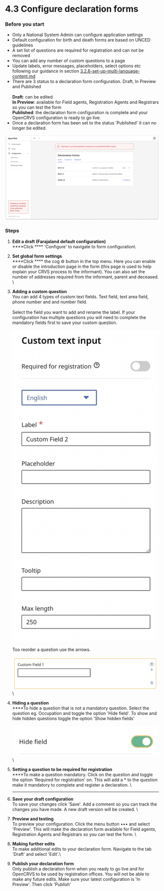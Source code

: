 # 4.3 Configure declaration forms

### Before you start

* Only a National System Admin can configure application settings
* Default configuration for birth and death forms are based on UNCED guidelines
* A set list of questions are required for registration and can not be removed
* You can add any number of custom questions to a page
* Update labels, error messages, placeholders, select options etc following our guidance in section [3.2.6-set-up-multi-language-content.md](../3.-installation/3.2-set-up-your-own-country-configuration/3.2.6-set-up-multi-language-content.md "mention")
* There are 3 status to a declaration form configuration. Draft, In Preview and Published\
  \
  **Draft**: can be edited\
  **In Preview**: available for Field agents, Registration Agents and Registrars so you can test the form\
  **Published**: the declaration form configuration is complete and your OpenCRVS configuration is ready to go live.
* Once a declaration form has been set to the status 'Published' it can no longer be edited.



![](../../.gitbook/assets/form-config.png)

### Steps

1. **Edit a draft (Farajaland default configuration)**\
   ****Click **** 'Configure' to navigate to form configuration\

2. **Set global form settings**\
   ****Click **** the cog ⚙️ button in the top menu. Here you can enable or disable the introduction page in the form (this page is used to help explain your CRVS process to the informant). You can also set the number of addresses required from the informant, parent and deceased. \

3. **Adding a custom question**\
   You can add 4 types of custom text fields. Text field, text area field, phone number and and number field. \
   \
   Select the field you want to add and rename the label. If your configuration has multiple questions you will need to complete the mandatory fields first to save your custom question. \
   \
   ![](<../../.gitbook/assets/image (1).png>)\
   \
   Too reorder a question use the arrows. \
   \
   <img src="../../.gitbook/assets/image (5) (1).png" alt="" data-size="original">\

4. **Hiding a question**\
   ****To hide a question that is not a mandatory question. Select the question eg. Occupation and toggle the option 'Hide field'. To show and hide hidden questions toggle the option 'Show hidden fields'\
   \
   ![](<../../.gitbook/assets/image (11).png>)\

5. **Setting a question to be required for registration**\
   ****To make a question mandatory. Click on the question and toggle the option 'Required for registration' on. This will add a \* to the question make it mandatory to complete and register a declaration.  \
   ****
6. **Save your draft configuration**\
   To save your changes click 'Save'. Add a comment so you can track the changes you have made. A new draft version will be created. \

7. **Preview and testing**\
   To preview your configuration. Click the menu button ••• and select 'Preview'. This will make the declaration form available for Field agents, Registration Agents and Registrars so you can test the form. \

8. **Making further edits**\
   To make additional edits to your declaration form. Navigate to the tab 'Draft' and select 'Edit'.\

9. **Publish your declaration form**\
   Only publish a declaration form when you ready to go live and for OpenCRVS to be used by registration offices. You will not be able to make any future edits. Make sure your latest configuration is 'In Preview'. Then click 'Publish'

